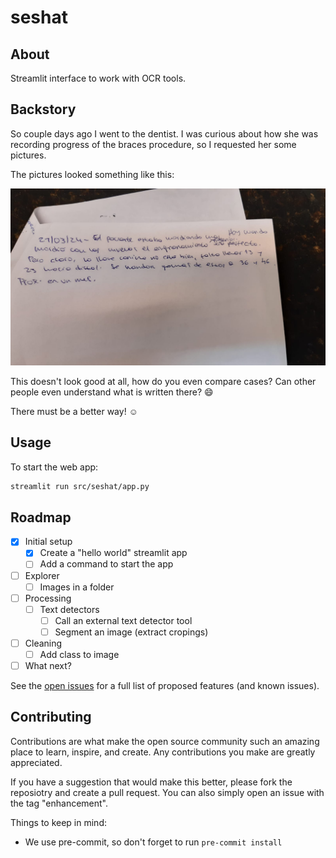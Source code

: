 # seshat

## About

Streamlit interface to work with OCR tools.

## Backstory

So couple days ago I went to the dentist. I was curious about how she was
recording progress of the braces procedure, so I requested her some pictures.

The pictures looked something like this:

![Medical History](static/medical_history.jpeg)

This doesn't look good at all, how do you even compare cases?
Can other people even understand what is written there? :smile:

There must be a better way! :relaxed:

## Usage

To start the web app:

```sh
streamlit run src/seshat/app.py
```

## Roadmap

- [x] Initial setup
    - [x] Create a "hello world" streamlit app
    - [ ] Add a command to start the app
- [ ] Explorer
    - [ ] Images in a folder
- [ ] Processing
    - [ ] Text detectors
        - [ ] Call an external text detector tool
        - [ ] Segment an image (extract cropings)
- [ ] Cleaning
    - [ ] Add class to image
- [ ] What next?

See the [open issues][open-issues] for a full list of
proposed features (and known issues).

## Contributing

Contributions are what make the open source community such an amazing place
to learn, inspire, and create.
Any contributions you make are greatly appreciated.

If you have a suggestion that would make this better, please fork
the reposiotry and create a pull request. You can also simply open
an issue with the tag "enhancement".

Things to keep in mind:

- We use pre-commit, so don't forget to run `pre-commit install`

[open-issues]: https://github.com/othneildrew/Best-README-Template/issues
